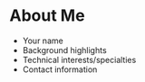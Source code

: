 <script>
// Empty script to enable runes mode
</script>

# About Me

- Your name
- Background highlights
- Technical interests/specialties
- Contact information
